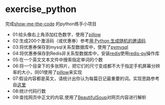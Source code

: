# exercise_python
完成[show-me-the-code](https://github.com/Yixiaohan/show-me-the-code) 的python练手小项目

* 01:给头像右上角添加红色数字，使用了[pillow](http://pillow.readthedocs.io/en/latest/index.html)
* 02:生成200个激活码（或优惠券）参考[用 Python 生成随机的邀请码](http://ju.outofmemory.cn/entry/142048)
* 03:将优惠券保存到mysql关系型数据库中，使用了[pymysql](https://github.com/PyMySQL/PyMySQL)
* 04:将优惠券保存到Redis非关系型数据库中，安装[redis](https://github.com/MSOpenTech/redis)使用[redis-py](https://github.com/andymccurdy/redis-py)操作库
* 05:在一个英文文本文件中搜索指定单词的个数
* 06:将一个目录下的多张照片，把它们的尺寸变成都不大于指定手机屏幕分辨率的大小，同01使用了[pillow](http://pillow.readthedocs.io/en/latest/index.html)来实现
* 07:假设内容都是英文，请统计出你认为每篇日记最重要的词。实现思路参考自[这里](http://blog.csdn.net/Jacky_chenjp/article/details/52268272)
* 08:统计代码行数
* 09:查找网页中正文的内容,使用了[BeautifulSoup](https://www.crummy.com/software/BeautifulSoup/bs4/doc/index.html)对网页内容进行解析